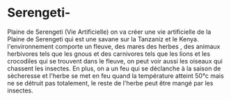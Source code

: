 # Serengeti-
Plaine de Serengeti (Vie Artificielle)
on va créer une vie artificielle de la Plaine de Serengeti qui est une savane sur la Tanzaniz et le Kenya. l'environnement comporte un fleuve, des mares des herbes , des animaux herbivores tels que les gnous et des carnivores tels que les lions et les crocodiles qui se trouvent dans le fleuve, on peut voir aussi les oiseaux qui chassent les insectes. En plus, on a un feu qui se déclanche à la saison de sècheresse et l'herbe se met en feu quand la température atteint 50°c mais ne se détruit pas totalement, le reste de l'herbe peut être mangé par les insectes.



